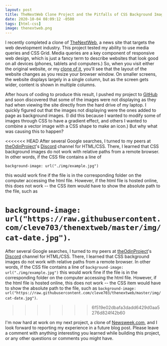 ```yaml
---
layout: post
title: TheNextWeb Clone Project and the Pitfalls of CSS Background Images
date: 2020-10-04 08:09:12 -0500
tags: [html-css]
image: thenextweb.png
---
```

I recently completed a clone of [TheNextWeb](http://thenextweb.com), a news site that targets the web development industry. This project tested my ability to use media queries and CSS Grid. Media queries are a key component of responsive web design, which is just a fancy term to describe websites that look good on all devices (phones, tablets and computers.) So, when you visit either the original website, or my [clone of it](http://htmlpreview.github.io/?https://github.com/cleve703/thenextweb/blob/master/index.html), you'll see that the layout of the website changes as you resize your browser window. On smaller screens, the website displays largely in a single column, but as the screen gets wider, content is shown in multiple columns.

After hours of coding to produce this result, I pushed my project to [GitHub](https://github.com/cleve703/thenextweb) and soon discovered that some of the images were not displaying as they had when viewing the site directly from the hard drive of my laptop. I quickly figured out that the images not displaying were the ones added to page as background images. (I did this because I wanted to modify some of images through CSS to have a gradient effect, and others I wanted to combine a vector image with a CSS shape to make an icon.) But why what was causing this to happen?

<<<<<<< HEAD
After several Google searches, I turned to my peers at [theOdinProject](https://theodinproject.com)'s [Discord](https://discord.com) channel for HTML/CSS. There, I learned that CSS background images do not work with relative paths from a remote browser. In other words, if the CSS file contains a line of 

```background-image: url("./img/example.jpg")```

 this would work fine if the file is in the corresponding folder on the computer accessing the html file. However, if the html file is hosted online, this does not work -- the CSS item would have to show the absolute path to the file, such as
 
  ```background-image: url("https://raw.githubusercontent.com/cleve703/thenextweb/master/img/cat-date.jpg")```.
=======
After several Google searches, I turned to my peers at [theOdinProject](https://theodinproject.com)'s [Discord](https://discord.com) channel for HTML/CSS. There, I learned that CSS background images do not work with relative paths from a remote browser. In other words, if the CSS file contains a line of ```background-image: url("./img/example.jpg")``` this would work fine if the file is in the corresponding folder on the computer accessing the html file. However, if the html file is hosted online, this does not work -- the CSS item would have to show the absolute path to the file, such as ```background-image: url("https://raw.githubusercontent.com/cleve703/thenextweb/master/img/cat-date.jpg")```.
>>>>>>> 6f519e02dbafa3dadd6429d0aa5276d824f42b60

I'm now hard at work on my next project, a clone of [Newsweek.com](https://newsweek.com), and I look forward to reporting my experience in a future blog post. Please leave a comment with anything interesting you learned while building this project, or any other questions or comments you might have.